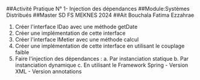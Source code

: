 ##Activité Pratique N° 1- Injection des dépendances
##Module:Systèmes Distribués
##Master SD FS MEKNES 2024
##Ait Bouchala Fatima Ezzahrae


1. Créer l'interface IDao avec une méthode getDate
2. Créer une implémentation de cette interface 
3. Créer l'interface IMetier avec une méthode calcul
4. Créer une implémentation de cette interface en utilisant le couplage faible
5. Faire l'injection des dépendances :
  a. Par instanciation statique
  b. Par instanciation dynamique
  c. En utilisant le Framework Spring
       - Version XML
       - Version annotations
